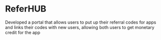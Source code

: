 # ReferHUB
Developed a portal that allows users to put up their referral codes for apps and links their codes with new users, allowing both users to get monetary credit for the app
